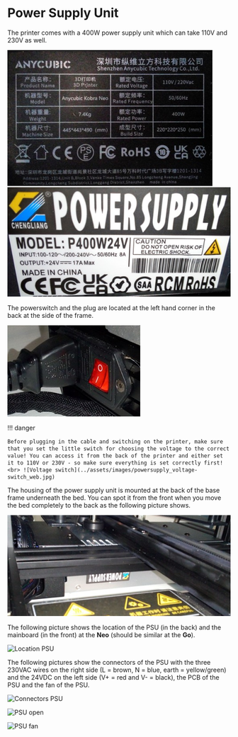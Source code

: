 <link rel=”manifest” href=”docs/manifest.webmanifest”>  
  
# Power Supply Unit
The printer comes with a 400W power supply unit which can take 110V and 230V as well.  

![Sticker power supply front](../assets/images/powersupply_label_web.jpg)
![Sticker power supply itself](../assets/images/psu_label_web.jpg)  
  
The powerswitch and the plug are located at the left hand corner in the back at the side of the frame.  

![Powerswitch](../assets/images/powerswitch_web.jpg)
  
!!! danger 

    Before plugging in the cable and switching on the printer, make sure that you set the little switch for choosing the voltage to the correct value! You can access it from the back of the printer and either set it to 110V or 230V - so make sure everything is set correctly first! <br> ![Voltage switch](../assets/images/powersupply_voltage-switch_web.jpg)  
  

The housing of the power supply unit is mounted at the back of the base frame underneath the bed. You can spot it from the front when you move the bed completely to the back as the following picture shows.  

![Housing underneath the bed](../assets/images/powersupply_case-front_web.jpg)
  
The following picture shows the location of the PSU (in the back) and the mainboard (in the front) at the **Neo** (should be similar at the **Go**).  

![Location PSU](..assets/images/neo_underside_mb-psu_web.jpg)  
  
The following pictures show the connectors of the PSU with the three 230VAC wires on the right side (L = brown, N = blue, earth = yellow/green) and the 24VDC on the left side (V+ = red and V- = black), the PCB of the PSU and the fan of the PSU.  

![Connectors PSU](..assets/images/psu_connectors_web.jpg)  

![PSU open](..assets/images/psu_open_web.jpg)
  
![PSU fan](..assets/images/psu_fan_web.jpg) 
 

